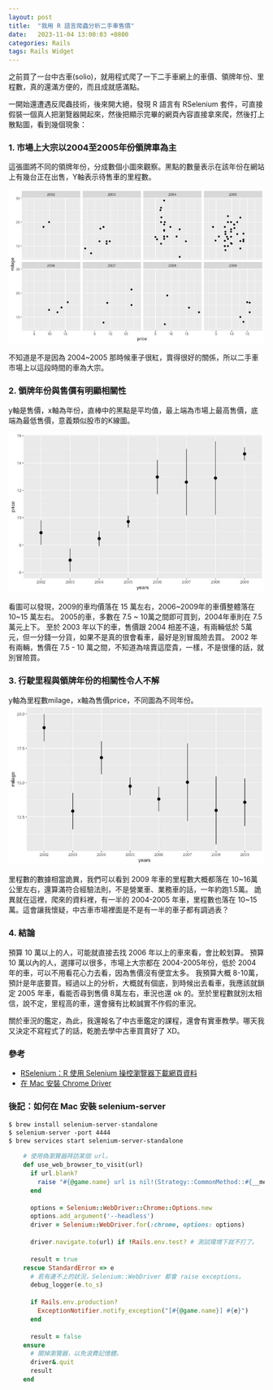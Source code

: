 ```yaml
---
layout: post
title:  "我用 R 語言爬蟲分析二手車售價"
date:   2023-11-04 13:00:03 +0800
categories: Rails
tags: Rails Widget
---
```


之前買了一台中古車(solio)，就用程式爬了一下二手車網上的車價、領牌年份、里程數，真的還滿方便的，而且成就感滿點。

 一開始還遭遇反爬蟲技術，後來開大絕，發現 R 語言有 RSelenium 套件，可直接假裝一個真人把瀏覽器開起來，然後把顯示完畢的網頁內容直接拿來爬，然後打上散點圖，看到幾個現象：


### 1. 市場上大宗以2004至2005年份領牌車為主
這張圖將不同的領牌年份，分成數個小圖來觀察。黑點的數量表示在該年份在網站上有幾台正在出售，Y軸表示待售車的里程數。

![領牌年份-里程數-售價 散點圖](/assets/images/mil-price-year.jpg)

不知道是不是因為 2004~2005 那時候車子很紅，賣得很好的關係，所以二手車市場上以這段時間的車為大宗。


### 2. 領牌年份與售價有明顯相關性
y軸是售價，x軸為年份，直棒中的黑點是平均值，最上端為市場上最高售價，底端為最低售價，意義類似股市的K線圖。

![領牌年份-售價 誤差棒](/assets/images/price-year.jpg)

看圖可以發現，2009的車均價落在 15 萬左右，2006~2009年的車價整體落在 10~15 萬左右。
2005的車，多數在 7.5 ~ 10萬之間即可買到，2004年車則在 7.5萬元上下。
至於 2003 年以下的車，售價跟 2004 相差不遠，有兩輛低於 5萬元，但一分錢一分貨，如果不是真的很會看車，最好是別冒風險去買。
2002 年有兩輛，售價在 7.5 - 10 萬之間，不知道為啥賣這麼貴，一樣，不是很懂的話，就別冒險買。


### 3. 行駛里程與領牌年份的相關性令人不解

y軸為里程數milage，x軸為售價price，不同圖為不同年份。
![里程數-年份 誤差棒](/assets/images/mil-year.jpg)

里程數的數據相當詭異，我們可以看到 2009 年車的里程數大概都落在 10~16萬公里左右，還算滿符合經驗法則，不是營業車、業務車的話，一年約跑1.5萬。
詭異就在這裡，爬來的資料裡，有一半的 2004-2005 年車，里程數也落在 10~15萬。這會讓我懷疑，中古車市場裡面是不是有一半的車子都有調過表？

### 4. 結論
預算 10 萬以上的人，可能就直接去找 2006 年以上的車來看，會比較划算。
預算 10 萬以內的人，選擇可以很多，市場上大宗都在 2004-2005年份，低於 2004 年的車，可以不用看花心力去看，因為售價沒有便宜太多。
我預算大概 8-10萬，預計是年底要買。經過以上的分析，大概就有個底，到時候出去看車，我應該就鎖定 2005 年車，看能否尋到售價 8萬左右，車況也還 ok 的。至於里程數就別太相信，說不定，里程高的車，還會擁有比較誠實不作假的車況。

關於車況的鑑定，為此，我還報名了中古車鑑定的課程，還會有實車教學。哪天我又決定不寫程式了的話，乾脆去學中古車買賣好了 XD。

### 參考
- [RSelenium：R 使用 Selenium 操控瀏覽器下載網頁資料](https://blog.gtwang.org/r/rselenium-r-selenium-browser-web-scraping-tutorial/)
- [在 Mac 安裝 Chrome Driver](https://medium.com/@brettlin_78528/%E7%94%A8-python-%E5%8C%AF%E5%85%A5-selenium-%E7%9A%84%E6%96%B9%E5%BC%8F-%E4%BB%A5%E5%8F%8A%E5%A6%82%E4%BD%95%E7%94%A8mac-%E5%AE%89%E8%A3%9D-chromedriver-5d92121c02d7)

### 後記：如何在 Mac 安裝 selenium-server

```shell
$ brew install selenium-server-standalone
$ selenium-server -port 4444
$ brew services start selenium-server-standalone
```

```ruby
    # 使用偽瀏覽器拜訪某個 url。
    def use_web_browser_to_visit(url)
      if url.blank?
        raise "#{@game.name} url is nil!(Strategy::CommonMethod::#{__method__})"
      end

      options = Selenium::WebDriver::Chrome::Options.new
      options.add_argument('--headless')
      driver = Selenium::WebDriver.for(:chrome, options: options)

      driver.navigate.to(url) if !Rails.env.test? # 測試環境下就不打了。

      result = true
    rescue StandardError => e
      # 若有連不上的狀況，Selenium::WebDriver 都會 raise exceptions。
      debug_logger(e.to_s)

      if Rails.env.production?
        ExceptionNotifier.notify_exception("[#{@game.name}] #{e}")
      end

      result = false
    ensure
      # 關掉瀏覽器，以免浪費記憶體。
      driver&.quit
      result
    end
```
